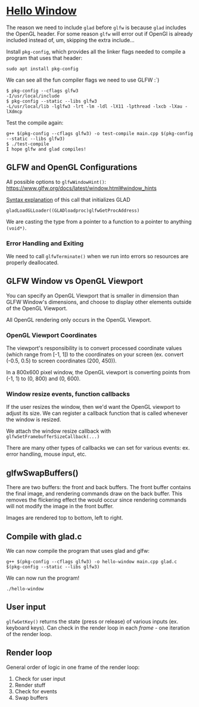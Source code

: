 # [Hello Window](https://learnopengl.com/Getting-started/Hello-Window)

The reason we need to include `glad` before `glfw` is because `glad` includes the OpenGL header. For some reason `glfw` will error out if OpenGl is already included instead of, um, skipping the extra include...

Install `pkg-config`, which provides all the linker flags needed to compile a program that uses that header:
```
sudo apt install pkg-config
```

We can see all the fun compiler flags we need to use GLFW :`)
```
$ pkg-config --cflags glfw3
-I/usr/local/include
$ pkg-config --static --libs glfw3
-L/usr/local/lib -lglfw3 -lrt -lm -ldl -lX11 -lpthread -lxcb -lXau -lXdmcp
```

Test the compile again:
```
g++ $(pkg-config --cflags glfw3) -o test-compile main.cpp $(pkg-config --static --libs glfw3)
$ ./test-compile 
I hope glfw and glad compiles!
```

## GLFW and OpenGL Configurations

All possible options to `glfwWindowHint()`: https://www.glfw.org/docs/latest/window.html#window_hints

[Syntax explanation](https://computergraphics.stackexchange.com/questions/8639/this-function-syntax-is-confusing-me) of this call that initializes GLAD
```
gladLoadGLLoader((GLADloadproc)glfwGetProcAddress)
```
We are casting the type from a pointer to a function to a pointer to anything `(void*)`.

### Error Handling and Exiting
We need to call `glfwTerminate()` when we run into errors so resources are properly deallocated.

## GLFW Window vs OpenGL Viewport
You can specify an OpenGL Viewport that is smaller in dimension than GLFW Window's dimensions, and choose to display other elements outside of the OpenGL Viewport.

All OpenGL rendering only occurs in the OpenGL Viewport.

### OpenGL Viewport Coordinates
The viewport's responsibility is to convert processed coordinate values (which range from [-1, 1]) to the coordinates on your screen (ex. convert (-0.5, 0.5) to screen coordinates (200, 450)).

In a 800x600 pixel window, the OpenGL viewport is converting points from (-1, 1) to (0, 800) and (0, 600).

### Window resize events, function callbacks

If the user resizes the window, then we'd want the OpenGL viewport to adjust its size. We can register a callback function that is called whenever the window is resized.

We attach the window resize callback with `glfwSetFramebufferSizeCallback(...)`

There are many other types of callbacks we can set for various events: ex. error handling, mouse input, etc.

## glfwSwapBuffers()
There are two buffers: the front and back buffers.
The front buffer contains the final image, and rendering commands draw on the back buffer.
This removes the flickering effect the would occur since rendering commands will not modify the image in the front buffer.

Images are rendered top to bottom, left to right.

## Compile with glad.c
We can now compile the program that uses glad and glfw:
```
g++ $(pkg-config --cflags glfw3) -o hello-window main.cpp glad.c $(pkg-config --static --libs glfw3)
```

We can now run the program!
```
./hello-window
```

## User input

`glfwGetKey()` returns the state (press or release) of various inputs (ex. keyboard keys).
Can check in the render loop in each *frame* - one iteration of the render loop.

## Render loop

General order of logic in one frame of the render loop:
1. Check for user input
2. Render stuff
3. Check for events
4. Swap buffers
